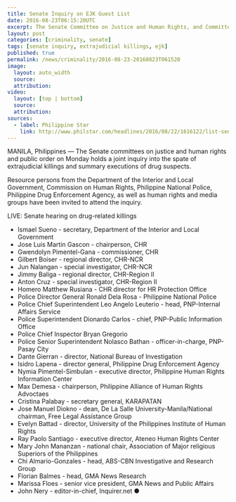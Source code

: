 ```yaml
---
title: Senate Inquiry on EJK Guest List
date: 2016-08-23T06:15:20UTC
excerpt: The Senate Committee on Justice and Human Rights, and Committee on Public Order and Dangerous Drugs held a joint inquiry on 22 August 2016 regarding the spate of extrajudicial killings and summary executions of drug suspects.
layout: post
categories: [criminality, senate]
tags: [senate inquiry, extrajudicial killings, ejk]
published: true
permalink: /news/criminality/2016-08-23-20160823T061520
image:
  layout: auto_width
  source: 
  attribution: 
video:
  layout: [top | bottom]
  source: 
  attribution: 
sources:
  - label: Philippine Star
    link: http://www.philstar.com/headlines/2016/08/22/1616122/list-senate-guest-list-probe-drug-killings
---
```


MANILA, Philippines — The Senate committees on justice and human rights and public order on Monday holds a joint inquiry into the spate of extrajudicial killings and summary executions of drug suspects.

Resource persons from the Department of the Interior and Local Government, Commission on Human Rights, Philippine National Police, Philippine Drug Enforcement Agency, as well as human rights and media groups have been invited to attend the inquiry.

LIVE: Senate hearing on drug-related killings

* Ismael Sueno - secretary, Department of the Interior and Local Government
* Jose Luis Martin Gascon - chairperson, CHR
* Gwendolyn Pimentel-Gana - commissioner, CHR
* Gilbert Boiser - regional director, CHR-NCR
* Jun Nalangan - special investigator, CHR-NCR
* Jimmy Baliga - regional director, CHR-Region II
* Anton Cruz - special investigator, CHR-Region II
* Homero Matthew Rusiana - CHR director for HR Protection Office
* Police Director General Ronald Dela Rosa - Philippine National Police
* Police Chief Superintendent Leo Angelo Leuterio - head, PNP-Internal Affairs Service
* Police Superintendent Dionardo Carlos - chief, PNP-Public Information Office
* Police Chief Inspector Bryan Gregorio
* Police Senior Superintendent Nolasco Bathan - officer-in-charge, PNP-Pasay City
* Dante Gierran - director, National Bureau of Investigation
* Isidro Lapena - director general, Philippine Drug Enforcement Agency
* Nymia Pimentel-Simbulan - executive director, Philippine Human Rights Information Center
* Max Demesa - chairperson, Philippine Alliance of Human Rights Advoctaes
* Cristina Palabay - secretary general, KARAPATAN
* Jose Manuel Diokno - dean, De La Salle University-Manila/National chairman, Free Legal Assistance Group
* Evelyn Battad - director, University of the Philippines Institute of Human Rights
* Ray Paolo Santiago - executive director, Ateneo Human Rights Center
* Mary John Mananzan - national chair, Association of Major religious Superiors of the Philippines
* Chi Almario-Gonzales - head, ABS-CBN Investigative and Research Group
* Florian Balmes - head, GMA News Research
* Marissa Floes - senior vice president, GMA News and Public Affairs
* John Nery - editor-in-chief, Inquirer.net
&#x25cf;
